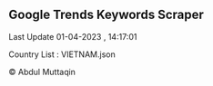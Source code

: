 

## Google Trends Keywords Scraper 
 
Last Update 01-04-2023 , 14:17:01

Country List :
VIETNAM.json



© Abdul Muttaqin 

